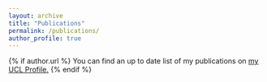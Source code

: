 ```yaml
---
layout: archive
title: "Publications"
permalink: /publications/
author_profile: true
---
```


{% if author.url %}
  You can find an up to date list of my publications on <u><a href="{{author.url}}">my UCL Profile</a>.</u>
{% endif %}


